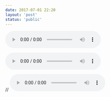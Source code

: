 ```yaml
---
date: 2017-07-01 22:20
layout: 'post'
status: 'public'
---
```


<audio src="https://github.com/behalcyon/cited_foretime/raw/master/foretime/%E5%8F%A6%E7%B1%BB%E5%B0%8F%E6%83%85%E6%AD%8C.mp3" autoplay loop controls ></audio>

<audio src="https://github.com/behalcyon/cited_foretime/raw/master/foretime/%E6%B8%A9%E6%9F%94%E5%B0%8F%E6%83%85%E6%AD%8C.mp3" autoplay loop controls ></audio>


// <audio src="http://music.163.com/song/media/outer/url?id=281951.mp3" autoplay loop controls ></audio>


